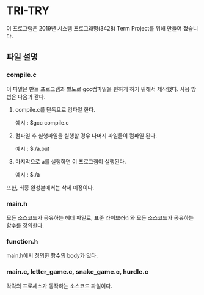 # TRI-TRY
이 프로그램은 2019년 시스템 프로그래밍(3428) Term Project를 위해 만들어 졌습니다.

## 파일 설명

### compile.c
이 파일은 만들 프로그램과 별도로 gcc컴파일을 편하게 하기 위해서 제작했다.
사용 방법은 다음과 같다.

1. compile.c를 단독으로 컴파일 한다.

    예시 : $gcc compile.c
    
2. 컴파일 후 실행파일을 실행할 경우 나머지 파일들이 컴파일 된다.

    예시 : $./a.out

3. 마지막으로 a를 실행하면 이 프로그램이 실행된다.

    예시 : $./a

또한, 최종 완성본에서는 삭제 예정이다.

### main.h
모든 소스코드가 공유하는 헤더 파일로, 표준 라이브러리와 모든 소스코드가 공유하는 함수를 정의한다.

### function.h
main.h에서 정의한 함수의 body가 있다.

### main.c, letter_game.c, snake_game.c, hurdle.c
각각의 프로세스가 동작하는 소스코드 파일이다.
